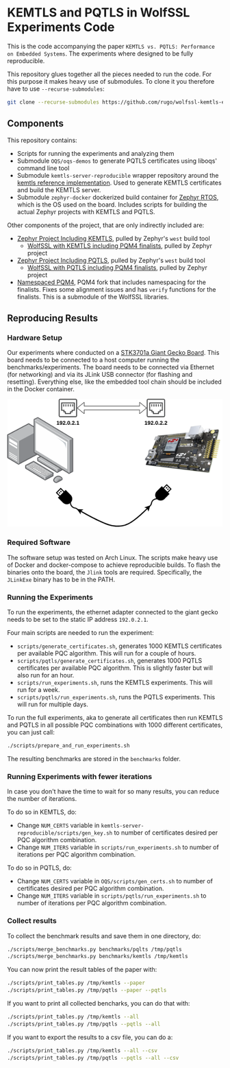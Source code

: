 # KEMTLS and PQTLS in WolfSSL Experiments Code
This is the code accompanying the paper `KEMTLS vs. PQTLS: Performance on Embedded Systems`.
The experiments where designed to be fully reproducible.

This repository glues together all the pieces needed to run the code.
For this purpose it makes heavy use of submodules.
To clone it you therefore have to use `--recurse-submodules`:

```bash
git clone --recurse-submodules https://github.com/rugo/wolfssl-kemtls-experiments
```

## Components
This repository contains:

* Scripts for running the experiments and analyzing them
* Submodule `OQS/oqs-demos` to generate PQTLS certificates using liboqs' command line tool
* Submodule `kemtls-server-reproducible` wrapper repository around the [kemtls reference implementation](https://github.com/thomwiggers/kemtls-experiment). Used to generate KEMTLS certificates and build the KEMTLS server.
* Submodule `zephyr-docker` dockerized build container for [Zephyr RTOS](https://www.zephyrproject.org/), which is the OS used on the board. Includes scripts for building the actual Zephyr projects with KEMTLS and PQTLS.

Other components of the project, that are only indirectly included are:

* [Zephyr Project Including KEMTLS](https://git.fslab.de/rgonza2s/zephyr-project.git), pulled by Zephyr's `west` build tool
    * [WolfSSL with KEMTLS including PQM4 finalists](https://git.fslab.de/rgonza2s/wolfssl-kemtls-updated/-/tree/kemtls-nopqm4), pulled by Zephyr project
* [Zephyr Project Including PQTLS](https://git.fslab.de/rgonza2s/zephyr-project.git), pulled by Zephyr's `west` build tool
    * [WolfSSL with PQTLS including PQM4 finalists](https://git.fslab.de/rgonza2s/wolfssl-pqm4/-/tree/pqm4), pulled by Zephyr project
* [Namespaced PQM4](https://git.fslab.de/rgonza2s/namespaced-pqm4/-/tree/namespaced), PQM4 fork that includes namespacing for the finalists. Fixes some alignment issues and has `verify` functions for the finalists. This is a submodule of the WolfSSL libraries.

## Reproducing Results
### Hardware Setup
Our experiments where conducted on a [STK3701a Giant Gecko Board](https://www.silabs.com/development-tools/mcu/32-bit/efm32gg11-starter-kit).
This board needs to be connected to a host computer running the benchmarks/experiments.
The board needs to be connected via Ethernet (for networking) and via its JLink USB connector (for flashing and resetting).
Everything else, like the embedded tool chain should be included in the Docker container.

![Setup](aux/setup.png)

### Required Software
The software setup was tested on Arch Linux.
The scripts make heavy use of Docker and docker-compose to achieve reproducible builds.
To flash the binaries onto the board, the `Jlink` tools are required.
Specifically, the `JLinkExe` binary has to be in the PATH.

### Running the Experiments
To run the experiments, the ethernet adapter connected to the giant gecko needs to be set to the static IP address `192.0.2.1`.

Four main scripts are needed to run the experiment:

* `scripts/generate_certificates.sh`, generates 1000 KEMTLS certificates per available PQC algorithm. This will run for a couple of hours.
* `scripts/pqtls/generate_certificates.sh`, generates 1000 PQTLS certificates per available PQC algorithm. This is slightly faster but will also run for an hour.
* `scripts/run_experiments.sh`, runs the KEMTLS experiments. This will run for a week.
* `scripts/pqtls/run_experiments.sh`, runs the PQTLS experiments. This will run for multiple days.

To run the full experiments, aka to generate all certificates then run KEMTLS and PQTLS in all possible PQC combinations with 1000 different certificates, you can just call:

```bash
./scripts/prepare_and_run_experiments.sh
```

The resulting benchmarks are stored in the `benchmarks` folder.

### Running Experiments with fewer iterations
In case you don't have the time to wait for so many results, you can reduce the number of iterations.

To do so in KEMTLS, do:

* Change `NUM_CERTS` variable in `kemtls-server-reproducible/scripts/gen_key.sh` to number of certificates desired per PQC algorithm combination.
* Change `NUM_ITERS` variable in `scripts/run_experiments.sh` to number of iterations per PQC algorithm combination.

To do so in PQTLS, do:

* Change `NUM_CERTS` variable in `OQS/scripts/gen_certs.sh` to number of certificates desired per PQC algorithm combination.
* Change `NUM_ITERS` variable in `scripts/pqtls/run_experiments.sh` to number of iterations per PQC algorithm combination.

### Collect results
To collect the benchmark results and save them in one directory, do:

```bash
./scripts/merge_benchmarks.py benchmarks/pqlts /tmp/pqtls
./scripts/merge_benchmarks.py benchmarks/kemtls /tmp/kemtls
```

You can now print the result tables of the paper with:

```bash
./scripts/print_tables.py /tmp/kemtls --paper
./scripts/print_tables.py /tmp/pqtls --paper --pqtls
```

If you want to print all collected bencharks, you can do that with:
```bash
./scripts/print_tables.py /tmp/kemtls --all
./scripts/print_tables.py /tmp/pqtls --pqtls --all
```

If you want to export the results to a csv file, you can do a:

```bash
./scripts/print_tables.py /tmp/kemtls --all --csv
./scripts/print_tables.py /tmp/pqtls --pqtls --all --csv 
```
